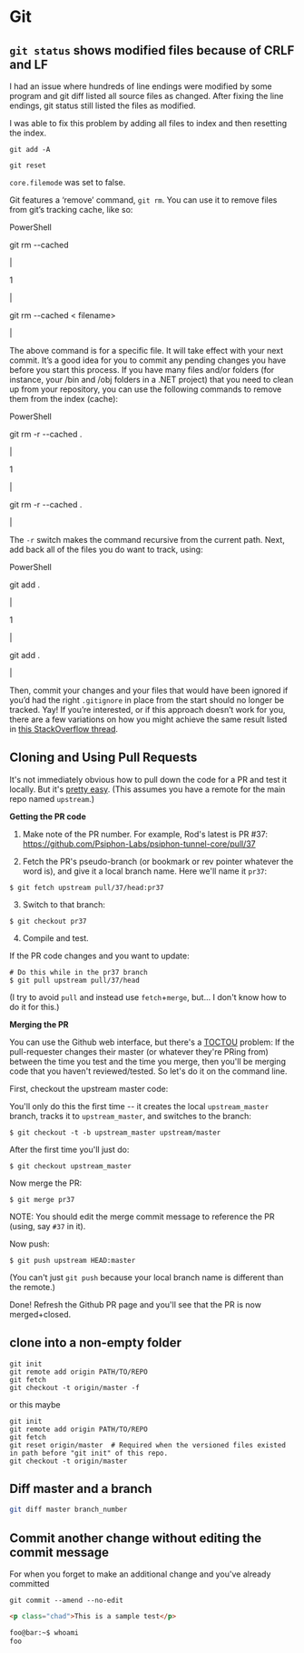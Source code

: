 # Git

## `git status` shows modified files because of CRLF and LF 

I had an issue where hundreds of line endings were modified by some program and git diff listed all source files as changed. After fixing the line endings, git status still listed the files as modified.

I was able to fix this problem by adding all files to index and then resetting the index.

```shell
git add -A

git reset
```

`core.filemode` was set to false.

Git features a ‘remove’ command, `git rm`. You can use it to remove files from git’s tracking cache, like so:

PowerShell

git rm \-\-cached <filename>

|

1

 |

git rm  \-\-cached  < filename\>

 |

The above command is for a specific file. It will take effect with your next commit. It’s a good idea for you to commit
any pending changes you have before you start this process. If you have many files and/or folders (for instance, your
/bin and /obj folders in a .NET project) that you need to clean up from your repository, you can use the following commands 
to remove them from the index (cache):

PowerShell

git rm \-r \-\-cached .

|

1

 |

git rm  \-r  \-\-cached .

 |

The `-r` switch makes the command recursive from the current path. Next, add back all of the files you do want to track, using:

PowerShell

git add .

|

1

 |

git add  .

 |

Then, commit your changes and your files that would have been ignored if you’d had the right `.gitignore` in place from 
the start should no longer be tracked. Yay! If you’re interested, or if this approach doesn’t work for you, there are a
few variations on how you might achieve the same result listed in 
[this StackOverflow thread](http://stackoverflow.com/questions/1274057/how-to-make-git-forget-about-a-file-that-was-tracked-but-is-now-in-gitignore).


## Cloning and Using Pull Requests

It's not immediately obvious how to pull down the code for a PR and test it locally. But it's [pretty easy](https://help.github.com/articles/checking-out-pull-requests-locally/). (This assumes you have a remote for the main repo named `upstream`.)

**Getting the PR code**

1. Make note of the PR number. For example, Rod's latest is PR #37: https://github.com/Psiphon-Labs/psiphon-tunnel-core/pull/37

2. Fetch the PR's pseudo-branch (or bookmark or rev pointer whatever the word is), and give it a local branch name. Here we'll name it `pr37`:
  ```
  $ git fetch upstream pull/37/head:pr37
  ```

3. Switch to that branch:
  ```
  $ git checkout pr37
  ```

4. Compile and test.

If the PR code changes and you want to update:

```
# Do this while in the pr37 branch
$ git pull upstream pull/37/head
```

(I try to avoid `pull` and instead use `fetch`+`merge`, but... I don't know how to do it for this.)

**Merging the PR**

You can use the Github web interface, but there's a [TOCTOU](https://en.wikipedia.org/wiki/Time_of_check_to_time_of_use) problem: If the pull-requester changes their master (or whatever they're PRing from) between the time you test and the time you merge, then you'll be merging code that you haven't reviewed/tested. So let's do it on the command line.

First, checkout the upstream master code:

You'll only do this the first time -- it creates the local `upstream_master` branch, tracks it to `upstream_master`, and switches to the branch:
```
$ git checkout -t -b upstream_master upstream/master
```

After the first time you'll just do:
```
$ git checkout upstream_master
```

Now merge the PR:
```
$ git merge pr37
```

NOTE: You should edit the merge commit message to reference the PR (using, say `#37` in it).

Now push:
```
$ git push upstream HEAD:master
```

(You can't just `git push` because your local branch name is different than the remote.)

Done! Refresh the Github PR page and you'll see that the PR is now merged+closed.

## clone into a non-empty folder

```shell
git init     
git remote add origin PATH/TO/REPO     
git fetch     
git checkout -t origin/master -f
```

or this maybe

```shell
git init
git remote add origin PATH/TO/REPO
git fetch
git reset origin/master  # Required when the versioned files existed in path before "git init" of this repo.
git checkout -t origin/master
```

## Diff master and a branch

```bash
git diff master branch_number
```

## Commit another change without editing the commit message

For when you forget to make an additional change and you've already committed 

```console
git commit --amend --no-edit
```

```html
<p class="chad">This is a sample test</p>
```

```bash
foo@bar:~$ whoami
foo
```
